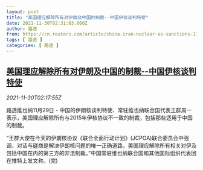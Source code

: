```yaml
---
layout: post
title: "美国理应解除所有对伊朗及中国的制裁--中国伊核谈判特使"
date: 2021-11-30T02:31:03.000Z
author: 路透
from: https://cn.reuters.com/article/china-iran-nuclear-us-sanctions-1130-idCNKBS2IF059
tags: [ 路透 ]
categories: [ 路透 ]
---
```

<!--1638239463000-->
[美国理应解除所有对伊朗及中国的制裁--中国伊核谈判特使](https://cn.reuters.com/article/china-iran-nuclear-us-sanctions-1130-idCNKBS2IF059)
------

<div>
<div><i>2021-11-30T02:17:55Z</i></div><p>路透维也纳11月29日 - 中国的伊朗核谈判特使、常驻维也纳联合国代表王群周一表示，美国理应解除所有与2015年伊核协议不一致的制裁，包括那些适用于中国的制裁。</p><p>“王群大使在今天的伊朗核协议《联合全面行动计划》(JCPOA)联合委员会中强调，对话与磋商是解决伊朗核问题的唯一正确道路，美国理应解除所有相关对伊及包括中国在内的第三方的非法制裁，”中国常驻维也纳联合国和其他国际组织代表团在推特上发文称。(完)</p>
</div>

